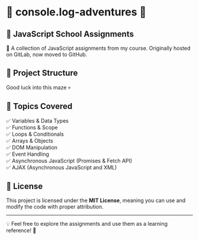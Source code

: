 # 🧩 console.log-adventures 🧩

## 🎯 JavaScript School Assignments

🚀 A collection of JavaScript assignments from my course. Originally hosted on GitLab, now moved to GitHub.

## 📂 Project Structure
Good luck into this maze 💀

## 🔧 Topics Covered
✅ Variables & Data Types  
✅ Functions & Scope  
✅ Loops & Conditionals  
✅ Arrays & Objects  
✅ DOM Manipulation  
✅ Event Handling  
✅ Asynchronous JavaScript (Promises & Fetch API)  
✅ AJAX (Asynchronous JavaScript and XML)


## 📜 License
This project is licensed under the **MIT License**, meaning you can use and modify the code with proper attribution.

---
💡 Feel free to explore the assignments and use them as a learning reference! 🚀
